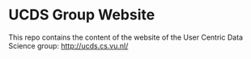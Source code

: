 UCDS Group Website
==================

This repo contains the content of the website of the User Centric
Data Science group: http://ucds.cs.vu.nl/
